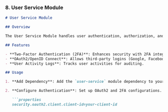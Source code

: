 
### 8. **User Service Module**

```markdown
# User Service Module

## Overview

The User Service Module handles user authentication, authorization, and activity logging.

## Features

- **Two-Factor Authentication (2FA)**: Enhances security with 2FA integration.
- **OAuth2/OpenID Connect**: Allows third-party logins (Google, Facebook).
- **User Activity Logs**: Tracks user activities for auditing.

## Usage

1. **Add Dependency**: Add the `user-service` module dependency to your microservices.

2. **Configure Authentication**: Set up OAuth2 and 2FA configurations.

   ```properties
   security.oauth2.client.client-id=your-client-id
